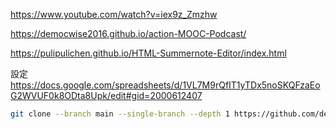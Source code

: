 https://www.youtube.com/watch?v=iex9z_Zmzhw

https://democwise2016.github.io/action-MOOC-Podcast/

https://pulipulichen.github.io/HTML-Summernote-Editor/index.html

設定
https://docs.google.com/spreadsheets/d/1VL7M9rQfIT1yTDx5noSKQFzaEoG2WVUF0k8ODta8Upk/edit#gid=2000612407

````bash
git clone --branch main --single-branch --depth 1 https://github.com/democwise2016/action-MOOC-Podcast-202404.git
````